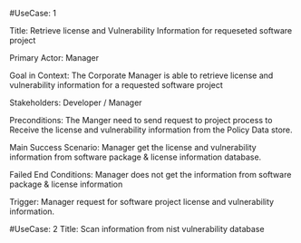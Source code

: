 #UseCase: 1

Title: Retrieve license and Vulnerability Information for requeseted software project
  
Primary Actor: Manager
   
Goal in Context: The Corporate Manager is able to retrieve license and vulnerability information  for a requested software project 
  
Stakeholders: Developer / Manager 
  
Preconditions: The Manger need to send request to project process to Receive the license and vulnerability information from the Policy Data store.
 
Main Success Scenario: Manager get the license and vulnerability information from software package & license information database.  
   
Failed End Conditions: Manager does not get the information from  software package & license information
  
Trigger: Manager request for software project license and vulnerability information. 

   
#UseCase: 2
Title: Scan information from nist vulnerability database
 

